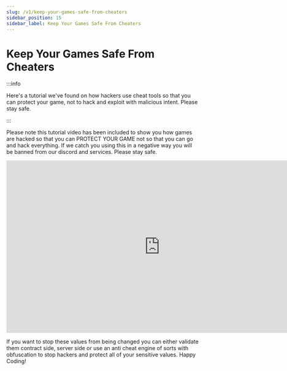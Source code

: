 ```yaml
---
slug: /v1/keep-your-games-safe-from-cheaters
sidebar_position: 15
sidebar_label: Keep Your Games Safe From Cheaters
---
```



# Keep Your Games Safe From Cheaters

:::info

Here's a tutorial we've found on how hackers use cheat tools so that you can
protect your game, not to hack and exploit with malicious intent. Please stay
safe.

:::

Please note this tutorial video has been included to show you how games are hacked so that you can PROTECT YOUR GAME not so that you can go and hack everything. If we catch you using this in a negative way you will be banned from our discord and services. Please stay safe.

<iframe width="800" height="450" src="https://www.youtube-nocookie.com/embed/jfhzY7WnwbU" title="YouTube video player" frameborder="0" allow="accelerometer; autoplay; clipboard-write; encrypted-media; gyroscope; picture-in-picture" allowfullscreen></iframe>

If you want to stop these values from being changed you can either validate them contract side, server side or use an anti cheat engine of sorts with obfuscation to stop hackers and protect all of your sensitive values. Happy Coding!
